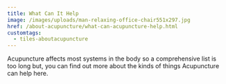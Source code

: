 ```yaml
---
title: What Can It Help
image: /images/uploads/man-relaxing-office-chair551x297.jpg
href: /about-acupuncture/what-can-acupuncture-help.html
customtags:
  - tiles-aboutacupuncture
---
```

Acupuncture affects most systems in the body so a comprehensive list is too long but, you can find out more about the kinds of things Acupuncture can help here.